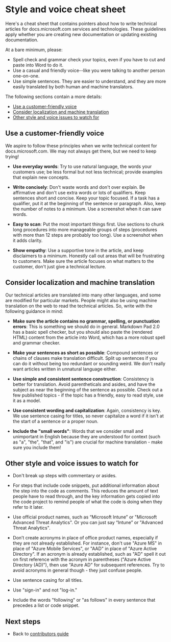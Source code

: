 # Style and voice cheat sheet

Here's a cheat sheet that contains pointers about how to write technical articles for docs.microsoft.com services and technologies. These guidelines apply whether you are creating new documentation or updating existing documentation.

At a bare minimum, please:

- Spell check and grammar check your topics, even if you have to cut and paste into Word to do it.
- Use a casual and friendly voice--like you were talking to another person one-on-one.
- Use simple sentences. They are easier to understand, and they are more easily translated by both human and machine translators.

The following sections contain a more details:

+ [Use a customer-friendly voice]
+ [Consider localization and machine translation]
+ [Other style and voice issues to watch for]


## Use a customer-friendly voice

We aspire to follow these principles when we write technical content for docs.microsoft.com. We may not always get there, but we need to keep trying!

- **Use everyday words**: Try to use natural language, the words your customers use; be less formal but not less technical; provide examples that explain new concepts.

- **Write concisely**: Don't waste words and don't over explain. Be affirmative and don't use extra words or lots of qualifiers. Keep sentences short and concise. Keep your topic focused. If a task has a qualifier, put it at the beginning of the sentence or paragraph. Also, keep the number of notes to a minimum. Use a screenshot when it can save words.

- **Easy to scan**: Put the most important things first. Use sections to chunk long procedures into more manageable groups of steps (procedures with more than 12 steps are probably too long). Use a screenshot when it adds clarity.

- **Show empathy**: Use a supportive tone in the article, and keep disclaimers to a minimum. Honestly call out areas that will be frustrating to customers. Make sure the article focuses on what matters to the customer, don't just give a technical lecture.

## Consider localization and machine translation
Our technical articles are translated into many other languages, and some are modified for particular markets. People might also be using machine translation on the web to read the technical articles. So, write with the following guidance in mind:

- **Make sure the article contains no grammar, spelling, or punctuation errors**: This is something we should do in general. Markdown Pad 2.0 has a basic spell checker, but you should also paste the (rendered HTML) content from the article into Word, which has a more robust spell and grammar checker.

- **Make your sentences as short as possible**: Compound sentences or chains of clauses  make translation difficult. Split up sentences if you can do it without being too redundant or sounding weird. We don't really want articles written in unnatural language either.

- **Use simple and consistent sentence construction**: Consistency is better for translation. Avoid parentheticals and asides, and have the subject as near the beginning of the sentence as possible. Check out a few published topics - if the topic has a friendly, easy to read style, use it as a model.

- **Use consistent wording and capitalization**: Again, consistency is key. We use sentence casing for titles, so never capitalize a word if it isn't at the start of a sentence or a proper noun.

- **Include the "small words"**: Words that we consider small and unimportant in English because they are understood for context (such as "a", "the", "that", and "is") are crucial for machine translation - make sure you include them!

## Other style and voice issues to watch for

- Don't break up steps with commentary or asides.

- For steps that include code snippets, put additional information about the step into the code as comments. This reduces the amount of text people have to read through, and the key information gets copied into the code project to remind people of what the code is doing when they refer to it later.

- Use official product names, such as “Microsoft Intune” or "Microsoft Advanced Threat Analytics". Or you can just say “Intune” or "Advanced Threat Analytics".

- Don’t create acronyms in place of office product names, especially if they are not already established. For instance, don't use "Azure MS" in place of "Azure Mobile Services", or "AAD" in place of "Azure Active Directory". If an acronym is already established, such as "AD" spell it out on first reference with the acronym in parentheses ("Azure Active Directory (AD)"), then use "Azure AD" for subsequent references. Try to avoid acronyms in general though - they just confuse people.

- Use sentence casing for all titles.

- Use "sign-in" and not "log-in."

- Include the words "following" or "as follows" in every sentence that precedes a list or code snippet.

## Next steps

- Back to [contributors guide](./index.md)

<!--Anchors-->
[Use a customer-friendly voice]: #use-a-customer-friendly-voice
[Consider localization and machine translation]: #consider-localization-and-machine-translation
[other style and voice issues to watch for]: #other-style-and-voice-issues-to-watch-for
